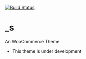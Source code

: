[![Build Status](https://travis-ci.org/Automattic/_s.svg?branch=master)](https://travis-ci.org/Automattic/_s)

_s
===
An WooCommerce Theme

* This theme is under development
